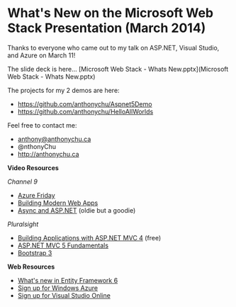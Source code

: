 What's New on the Microsoft Web Stack Presentation (March 2014)
===============================================================

Thanks to everyone who came out to my talk on ASP.NET, Visual Studio, and Azure on March 11!

The slide deck is here...
[Microsoft Web Stack - Whats New.pptx](Microsoft Web Stack - Whats New.pptx)


The projects for my 2 demos are here:

* https://github.com/anthonychu/Aspnet5Demo
* https://github.com/anthonychu/HelloAllWorlds

Feel free to contact me:

* anthony@anthonychu.ca
* @nthonyChu
* http://anthonychu.ca



**Video Resources**

*Channel 9*

* [Azure Friday](http://friday.azure.com)
* [Building Modern Web Apps](http://channel9.msdn.com/Series/Building-Modern-Web-Apps)
* [Async and ASP.NET](http://channel9.msdn.com/Events/TechDays/Techdays-2012-the-Netherlands/2287) (oldie but a goodie)

*Pluralsight*

* [Building Applications with ASP.NET MVC 4](http://pluralsight.com/training/Courses/TableOfContents/mvc4-building) (free)
* [ASP.NET MVC 5 Fundamentals](http://pluralsight.com/training/Courses/TableOfContents/aspdotnet-mvc5-fundamentals)
* [Bootstrap 3](http://pluralsight.com/training/Courses/TableOfContents/bootstrap-3)

**Web Resources**

* [What's new in Entity Framework 6](http://msdn.microsoft.com/en-ca/data/ee712907.aspx#ef6)
* [Sign up for Windows Azure](http://www.windowsazure.com)
* [Sign up for Visual Studio Online](http://visualstudio.com)
